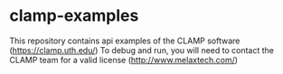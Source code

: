 # clamp-examples

This repository contains api examples of the CLAMP software (https://clamp.uth.edu/)
To debug and run, you will need to contact the CLAMP team for a valid license (http://www.melaxtech.com/)

